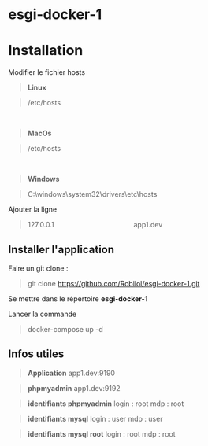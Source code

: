 # esgi-docker-1

Installation
===================

Modifier le fichier hosts
> **Linux**

> /etc/hosts

<br/>

> **MacOs**

> /etc/hosts

<br/>

> **Windows**

> C:\windows\system32\drivers\etc\hosts

Ajouter la ligne
> 127.0.0.1 &nbsp; &nbsp; &nbsp; &nbsp; &nbsp; &nbsp; &nbsp; &nbsp; &nbsp; &nbsp; &nbsp; &nbsp; &nbsp; &nbsp; &nbsp; &nbsp; &nbsp; &nbsp; &nbsp; &nbsp; app1.dev



Installer l'application
-------------

Faire un git clone :
> git clone https://github.com/Robilol/esgi-docker-1.git

Se mettre dans le répertoire **esgi-docker-1**

Lancer la commande
> docker-compose up -d

Infos utiles
-------------
>**Application**
> app1.dev:9190

>**phpmyadmin**
> app1.dev:9192

>**identifiants phpmyadmin**
> login : root
> mdp : root

>**identifiants mysql**
> login : user
> mdp : user

>**identifiants mysql root**
> login : root
> mdp : root
